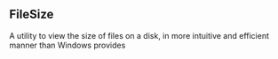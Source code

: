 ## FileSize

A utility to view the size of files on a disk, in more intuitive and efficient manner than Windows provides